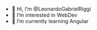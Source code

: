 - 👋 Hi, I’m @LeonardoGabrielRiggi
- 👀 I’m interested in WebDev
- 🌱 I’m currently learning Angular



